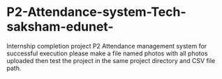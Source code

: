 # P2-Attendance-system-Tech-saksham-edunet-
Internship completion project P2 Attendance management system
for successful execution please make a file  named photos with all photos uploaded then test the project in the same project directory and CSV file path.
